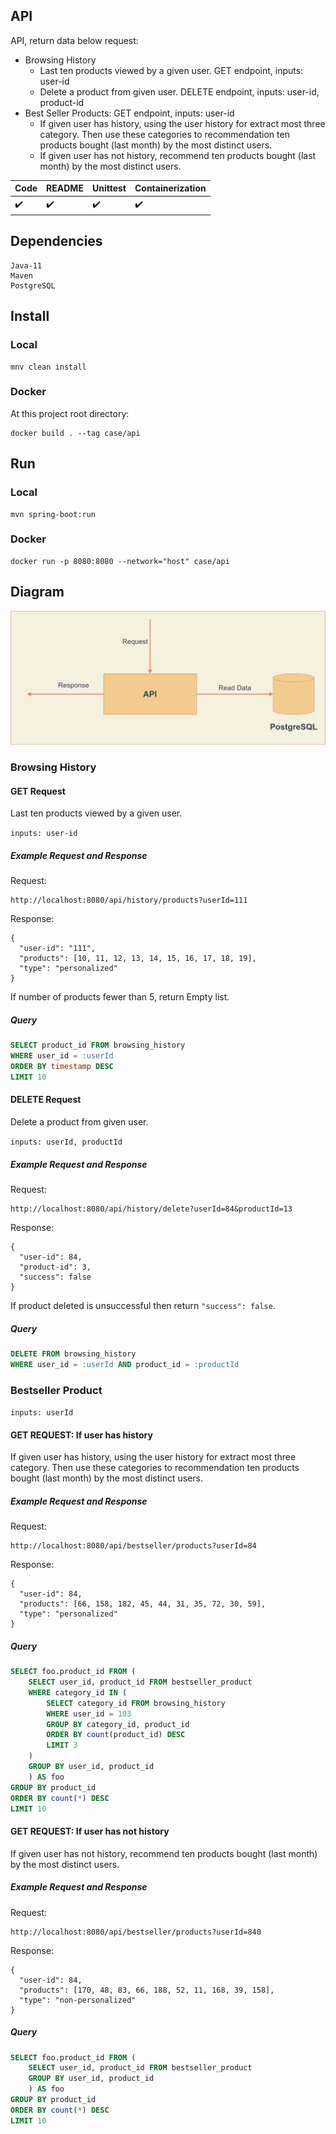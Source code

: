 ## API

API, return data below request:

* Browsing History
  * Last ten products viewed by a given user. GET endpoint, inputs: user-id
  * Delete a product from given user. DELETE endpoint, inputs: user-id, product-id
* Best Seller Products: GET endpoint, inputs: user-id
  * If given user has history, using the user history for extract most three category. Then use these categories to recommendation ten products bought (last month) by the most distinct users.
  * If given user has not history, recommend ten products bought (last month) by the most distinct users.


Code | README | Unittest | Containerization
---- | ------ | -------- | ----------------
:heavy_check_mark: | :heavy_check_mark: | :heavy_check_mark: | :heavy_check_mark:

## Dependencies

    Java-11
    Maven
    PostgreSQL

## Install

### Local

    mnv clean install

### Docker

At this project root directory: 

    docker build . --tag case/api

## Run

### Local

    mvn spring-boot:run

### Docker
  
    docker run -p 8080:8080 --network="host" case/api


## Diagram

![diagram](images/diagram.jpg)

### Browsing History

#### GET Request

Last ten products viewed by a given user.

`inputs: user-id`

##### Example Request and Response

Request:

    http://localhost:8080/api/history/products?userId=111

Response:

    {
      "user-id": "111",
      "products": [10, 11, 12, 13, 14, 15, 16, 17, 18, 19],
      "type": "personalized"
    }

 If number of products fewer than 5, return Empty list. 

##### Query

```sql
SELECT product_id FROM browsing_history
WHERE user_id = :userId
ORDER BY timestamp DESC
LIMIT 10
```

#### DELETE Request

Delete a product from given user.

`inputs: userId, productId`

##### Example Request and Response

Request:

    http://localhost:8080/api/history/delete?userId=84&productId=13

Response:
    
    {
      "user-id": 84,
      "product-id": 3,
      "success": false
    }

If product deleted is unsuccessful then return `"success": false`.

##### Query

```sql
DELETE FROM browsing_history
WHERE user_id = :userId AND product_id = :productId
```

### Bestseller Product

`inputs: userId`

#### GET REQUEST: If user has history

If given user has history, using the user history for extract most three category. Then use these categories to recommendation ten products bought (last month) by the most distinct users.

##### Example Request and Response

Request:
  
    http://localhost:8080/api/bestseller/products?userId=84

Response:

    {
      "user-id": 84,
      "products": [66, 158, 182, 45, 44, 31, 35, 72, 30, 59],
      "type": "personalized"
    }

##### Query

```sql
SELECT foo.product_id FROM (
    SELECT user_id, product_id FROM bestseller_product
    WHERE category_id IN (
        SELECT category_id FROM browsing_history
        WHERE user_id = 103
        GROUP BY category_id, product_id
        ORDER BY count(product_id) DESC
        LIMIT 3
    )
    GROUP BY user_id, product_id
    ) AS foo
GROUP BY product_id
ORDER BY count(*) DESC
LIMIT 10
```

#### GET REQUEST: If user has not history

If given user has not history, recommend ten products bought (last month) by the most distinct users.

##### Example Request and Response

Request:

    http://localhost:8080/api/bestseller/products?userId=840

Response:

    {
      "user-id": 84,
      "products": [170, 48, 83, 66, 188, 52, 11, 168, 39, 158],
      "type": "non-personalized"
    }

##### Query

```sql
SELECT foo.product_id FROM (
    SELECT user_id, product_id FROM bestseller_product
    GROUP BY user_id, product_id
    ) AS foo
GROUP BY product_id
ORDER BY count(*) DESC
LIMIT 10
```